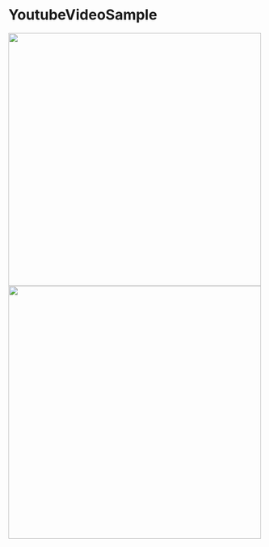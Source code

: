 # YoutubeVideoSample
<img src="https://github.com/moyokoo/Media/blob/master/youtube1.gif?raw=true" height="500"/><img src="https://github.com/moyokoo/Media/blob/master/youtube2.gif?raw=true" height="500"/>
